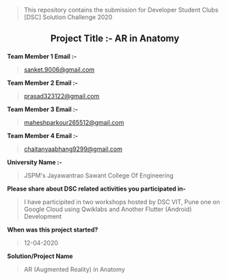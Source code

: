 
> This repository contains the submission for Developer Student Clubs [DSC] Solution Challenge 2020
## <p align="center"> Project Title :- AR in Anatomy </p>



**Team Member 1 Email :-**
> sanket.9006@gmail.com
          
**Team Member 2 Email :-**
> prasad323122@gmail.com
          
          
**Team Member 3 Email :-**
> maheshparkour265512@gmail.com
          
          
**Team Member 4 Email :-**
> chaitanyaabhang9299@gmail.com

**University Name :-**
> JSPM's Jayawantrao Sawant College Of Engineering


**Please share about DSC related activities you participated in-**
> I have participited in two workshops hosted by DSC VIT, Pune one on Google Cloud using Qwiklabs and Another Flutter (Android) Development

**When was this project started?**
> 12-04-2020

**Solution/Project Name**
> AR (Augmented Reality) in Anatomy

